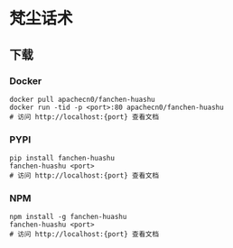 # 梵尘话术

## 下载

### Docker

```
docker pull apachecn0/fanchen-huashu
docker run -tid -p <port>:80 apachecn0/fanchen-huashu
# 访问 http://localhost:{port} 查看文档
```

### PYPI

```
pip install fanchen-huashu
fanchen-huashu <port>
# 访问 http://localhost:{port} 查看文档
```

### NPM

```
npm install -g fanchen-huashu
fanchen-huashu <port>
# 访问 http://localhost:{port} 查看文档
```